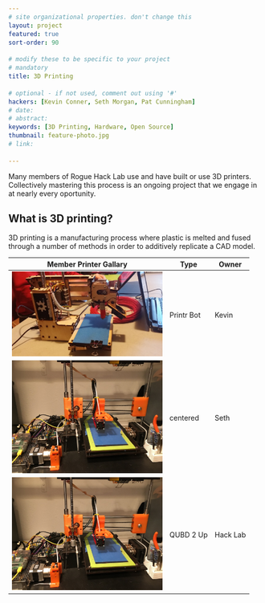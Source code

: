 ```yaml
---
# site organizational properties. don't change this
layout: project
featured: true
sort-order: 90

# modify these to be specific to your project
# mandatory
title: 3D Printing

# optional - if not used, comment out using '#'
hackers: [Kevin Conner, Seth Morgan, Pat Cunningham]
# date: 
# abstract: 
keywords: [3D Printing, Hardware, Open Source]
thumbnail: feature-photo.jpg
# link:

---
```


Many members of Rogue Hack Lab use and have built or use 3D printers. Collectively mastering this process is an ongoing project that we engage in at nearly every oportunity.

<!-- more -->

## What is 3D printing?

3D printing is a manufacturing process where plastic is melted and fused through a number of methods in order to additively replicate a CAD model.

| Member Printer Gallary					| Type			| Owner  	|
| -----------------------------------------	| -------------	| ----- 	|
| <img src="feature-photo.jpg" width="300"> | Printr Bot 	| Kevin 	|
| <img src="qubd_2_up.JPG" width="300"> 	| centered      | Seth 		|
| <img src="qubd_2_up.JPG" width="300"> 	| QUBD 2 Up     | Hack Lab 	|